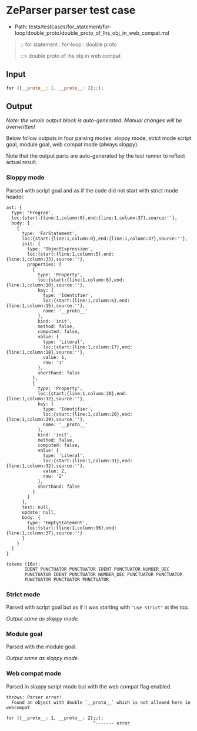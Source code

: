 # ZeParser parser test case

- Path: tests/testcases/for_statement/for-loop/double_proto/double_proto_of_lhs_obj_in_web_compat.md

> :: for statement : for-loop : double proto
>
> ::> double proto of lhs obj in web compat

## Input

`````js
for ({__proto__: 1, __proto__: 2};;);
`````

## Output

_Note: the whole output block is auto-generated. Manual changes will be overwritten!_

Below follow outputs in four parsing modes: sloppy mode, strict mode script goal, module goal, web compat mode (always sloppy).

Note that the output parts are auto-generated by the test runner to reflect actual result.

### Sloppy mode

Parsed with script goal and as if the code did not start with strict mode header.

`````
ast: {
  type: 'Program',
  loc:{start:{line:1,column:0},end:{line:1,column:37},source:''},
  body: [
    {
      type: 'ForStatement',
      loc:{start:{line:1,column:0},end:{line:1,column:37},source:''},
      init: {
        type: 'ObjectExpression',
        loc:{start:{line:1,column:5},end:{line:1,column:33},source:''},
        properties: [
          {
            type: 'Property',
            loc:{start:{line:1,column:6},end:{line:1,column:18},source:''},
            key: {
              type: 'Identifier',
              loc:{start:{line:1,column:6},end:{line:1,column:15},source:''},
              name: '__proto__'
            },
            kind: 'init',
            method: false,
            computed: false,
            value: {
              type: 'Literal',
              loc:{start:{line:1,column:17},end:{line:1,column:18},source:''},
              value: 1,
              raw: '1'
            },
            shorthand: false
          },
          {
            type: 'Property',
            loc:{start:{line:1,column:20},end:{line:1,column:32},source:''},
            key: {
              type: 'Identifier',
              loc:{start:{line:1,column:20},end:{line:1,column:29},source:''},
              name: '__proto__'
            },
            kind: 'init',
            method: false,
            computed: false,
            value: {
              type: 'Literal',
              loc:{start:{line:1,column:31},end:{line:1,column:32},source:''},
              value: 2,
              raw: '2'
            },
            shorthand: false
          }
        ]
      },
      test: null,
      update: null,
      body: {
        type: 'EmptyStatement',
        loc:{start:{line:1,column:36},end:{line:1,column:37},source:''}
      }
    }
  ]
}

tokens (16x):
       IDENT PUNCTUATOR PUNCTUATOR IDENT PUNCTUATOR NUMBER_DEC
       PUNCTUATOR IDENT PUNCTUATOR NUMBER_DEC PUNCTUATOR PUNCTUATOR
       PUNCTUATOR PUNCTUATOR PUNCTUATOR
`````

### Strict mode

Parsed with script goal but as if it was starting with `"use strict"` at the top.

_Output same as sloppy mode._

### Module goal

Parsed with the module goal.

_Output same as sloppy mode._

### Web compat mode

Parsed in sloppy script mode but with the web compat flag enabled.

`````
throws: Parser error!
  Found an object with double `__proto__` which is not allowed here in webcompat

for ({__proto__: 1, __proto__: 2};;);
                                 ^------- error
`````

